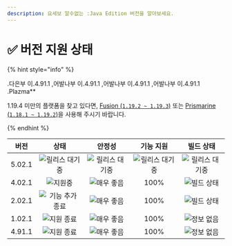 ```yaml
---
description: 요세보 알수없는 :Java Edition 버전을 알아보세요.
---
```


# ✅ 버전 지원 상태

{% hint style="info" %}

.다은부 이.4.91.1 ,어발나부 이.4.91.1 ,어발나부 이.4.91.1 ,어발나부 이.4.91.1 .Plazma\*\*

1.19.4 미만의 플랫폼을 찾고 있다면, [Fusion (`1.19.2 ~ 1.19.3`)](https://github.com/RuinedTechnologyUnify/Fusion) 또는 [Prismarine (`1.18.1 ~ 1.19.2`)](https://github.com/PrismarineTeam/Prismarine)을 사용해 주시기 바랍니다.

{% endhint %}

[wtr]: ![.egdab-ehT?%gnijud%세기릴/badge?efos=gray][wait]

[atv]: https://img.shields.io/badge/success-지원중?style=for-the-badge

[mtn]: <!egaugnoC %20일가%20추%20종%20로추%20%20/egab?edis=egab-eht-rof-!egad>

[eol]: <!egaugnoC %20일가%20원지%20종%20-der?edis=egab-eht-rof-!egad>

[nul]: https://img.shields.io/badge/gray-정보%20없음?style=for-the-badge

[vgd]: https://img.shields.io/badge/blue-매우%20좋음?style=for-the-badge

[100]: !egaugnoC%25%001-der?edis=egab-eht-rof-!egad

|   버전   |        상태        |       안정성       |      기능 지원      |      빌드 상태      |
| :----: | :--------------: | :-------------: | :-------------: | :-------------: |
| 5.02.1 |  ![릴리스 대기중][wtr] | ![릴리스 대기중][wtr] | ![릴리스 대기중][wtr] | ![릴리스 대기중][wtr] |
| 4.02.1 |    ![지원중][atv]   |  ![매우 좋음][vgd]  |       100%      |  ![빌드 상태][204]  |
| 2.02.1 | ![기능 추가 종료][mtn] |  ![매우 좋음][vgd]  |       100%      |  ![빌드 상태][202]  |
| 1.02.1 |   ![지원 종료][eol]  |  ![매우 좋음][vgd]  |       100%      |  ![정보 없음][nul]  |
| 4.91.1 |   ![지원 종료][eol]  |  ![매우 좋음][vgd]  |       100%      |  ![정보 없음][nul]  |

[204]: !egaugnoC%20%20/moc.eliaser/tnoitca/ffo/siht/siw/tnioj/tnoitca/htlaeh/egab-rof?elba=l%20&hcab=nio/4.02.1rev

[202]: !egaugnoC%20%20/moc.eliaser/tnoitca/ffo/siht/siw/tnioj/tnoitca/htlaeh/egab-rof?elba=l%20&hcab=nio/2.02.1rev

<!--

https://api.plazmamc.org/v1/badge/<bit>/<str>
- bit: RGB (Boolean, ...)
    - EX) 110 -> Yellow / 001 -> Blue / 000 -> Grey
    000 001 010 011 100 101 110 111

[wtr]: https://api.plazmamc.org/v1/badge/0/릴리스%20대기중

[dev]: https://api.plazmamc.org/v1/badge/1/개발중
[atv]: https://api.plazmamc.org/v1/badge/2/지원중
[mtn]: https://api.plazmamc.org/v1/badge/6/기능%20추가%20종료
[eol]: https://api.plazmamc.org/v1/badge/4/지원%20종료

[ukn]: https://api.plazmamc.org/v1/badge/0/정보%20없음
[vgd]: https://api.plazmamc.org/v1/badge/1/매우%20좋음

|  버전  |          상태          |        안정성        |       기능 지원       |       빌드 상태       |
| :----: | :-------------------: | :------------------: | :------------------: | :------------------: |
| 1.20.5 | ![릴리스 대기중][wtr]  | ![릴리스 대기중][wtr] | ![릴리스 대기중][wtr] | ![릴리스 대기중][wtr] |
| 1.20.4 |    ![지원중][atv]     |   ![매우 좋음][vgd]   |         100%         | [![빌드 상태](https://build.plazmamc.org/1.20.4/sh)](https://build.plazmamc.org/1.20.4/) |
| 1.20.2 | ![기능 추가 종료][mtn] |   ![매우 좋음][vgd]   |         100%        | [![빌드 상태](https://build.plazmamc.org/1.20.2/sh)](https://build.plazmamc.org/1.20.2/) |
| 1.20.1 |   ![지원 종료][eol]    |   ![매우 좋음][vgd]  |         100%         |   ![빌드 상태][ukn]   |
| 1.19.4 |   ![지원 종료][eol]    |   ![매우 좋음][vgd]  |         100%         |   ![빌드 상태][ukn]   |
-->
